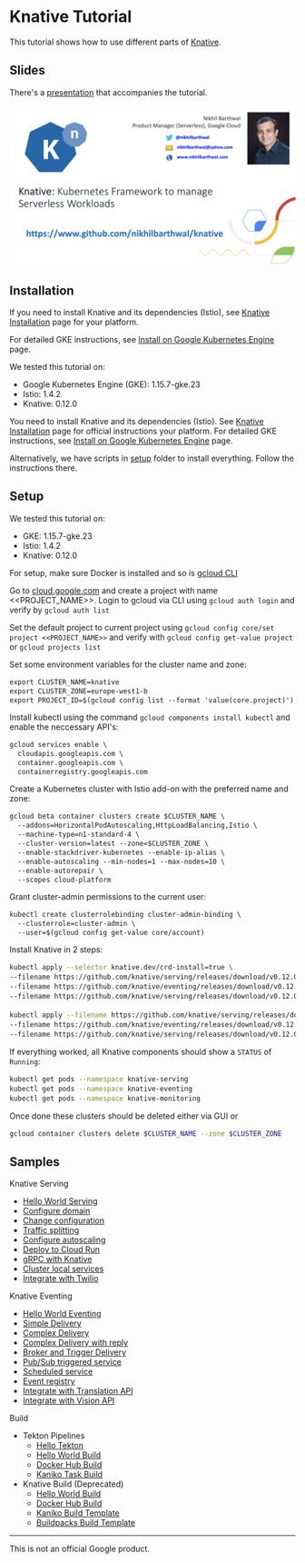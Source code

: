 # Knative Tutorial

This tutorial shows how to use different parts of [Knative](https://www.knative.dev/docs/).

## Slides

There's a [presentation](https://speakerdeck.com/nikhilbarthwal/knative) that accompanies the tutorial.

[![Serverless with Knative](./docs/images/serverless-with-knative.png)](https://speakerdeck.com/nikhilbarthwal/knative)

## Installation
If you need to install Knative and its dependencies (Istio), see [Knative Installation](https://www.knative.dev/docs/install/) page for your platform. 

For detailed GKE instructions, see [Install on Google Kubernetes Engine](https://www.knative.dev/docs/install/knative-with-gke/) page. 

We tested this tutorial on:
* Google Kubernetes Engine (GKE): 1.15.7-gke.23
* Istio: 1.4.2
* Knative: 0.12.0

You need to install Knative and its dependencies (Istio). See [Knative Installation](https://www.knative.dev/docs/install/) page for official instructions your platform. For detailed GKE instructions, see [Install on Google Kubernetes Engine](https://www.knative.dev/docs/install/knative-with-gke/) page.

Alternatively, we have scripts in [setup](setup) folder to install everything. Follow the instructions there.

## Setup

We tested this tutorial on:
* GKE: 1.15.7-gke.23
* Istio: 1.4.2
* Knative: 0.12.0

For setup, make sure Docker is installed and so is [gcloud CLI](https://cloud.google.com/sdk/docs/quickstart-linux)

Go to [cloud.google.com](cloud.google.com) and create a project with name <<PROJECT_NAME>>. Login to gcloud via CLI
using `gcloud auth login` and verify by `gcloud auth list`

Set the default project to current project using `gcloud config core/set project <<PROJECT_NAME>>` and verify with
`gcloud config get-value project` or `gcloud projects list`

Set some environment variables for the cluster name and zone:
```
export CLUSTER_NAME=knative
export CLUSTER_ZONE=europe-west1-b
export PROJECT_ID=$(gcloud config list --format 'value(core.project)')
```

Install kubectl using the command `gcloud components install kubectl` and enable the neccessary API's:
```
gcloud services enable \
  cloudapis.googleapis.com \
  container.googleapis.com \
  containerregistry.googleapis.com
```

Create a Kubernetes cluster with Istio add-on with the preferred name and zone:
```
gcloud beta container clusters create $CLUSTER_NAME \
  --addons=HorizontalPodAutoscaling,HttpLoadBalancing,Istio \
  --machine-type=n1-standard-4 \
  --cluster-version=latest --zone=$CLUSTER_ZONE \
  --enable-stackdriver-kubernetes --enable-ip-alias \
  --enable-autoscaling --min-nodes=1 --max-nodes=10 \
  --enable-autorepair \
  --scopes cloud-platform
```

Grant cluster-admin permissions to the current user:
```
kubectl create clusterrolebinding cluster-admin-binding \
  --clusterrole=cluster-admin \
  --user=$(gcloud config get-value core/account)
```

Install Knative in 2 steps:

```bash
kubectl apply --selector knative.dev/crd-install=true \
--filename https://github.com/knative/serving/releases/download/v0.12.0/serving.yaml \
--filename https://github.com/knative/eventing/releases/download/v0.12.0/eventing.yaml \
--filename https://github.com/knative/serving/releases/download/v0.12.0/monitoring.yaml

kubectl apply --filename https://github.com/knative/serving/releases/download/v0.12.0/serving.yaml \
--filename https://github.com/knative/eventing/releases/download/v0.12.0/eventing.yaml \
--filename https://github.com/knative/serving/releases/download/v0.12.0/monitoring.yaml
```

If everything worked, all Knative components should show a `STATUS` of `Running`:

```bash
kubectl get pods --namespace knative-serving
kubectl get pods --namespace knative-eventing
kubectl get pods --namespace knative-monitoring
```

Once done these clusters should be deleted either via GUI or
```bash
gcloud container clusters delete $CLUSTER_NAME --zone $CLUSTER_ZONE
```

## Samples

Knative Serving

* [Hello World Serving](docs/helloworldserving.md)
* [Configure domain](docs/configuredomain.md)
* [Change configuration](docs/changeconfig.md)
* [Traffic splitting](docs/trafficsplitting.md)
* [Configure autoscaling](docs/configureautoscaling.md)
* [Deploy to Cloud Run](docs/deploycloudrun.md)
* [gRPC with Knative](docs/grpc.md)
* [Cluster local services](docs/clusterlocal.md)
* [Integrate with Twilio](docs/twiliointegration.md)

Knative Eventing

* [Hello World Eventing](docs/helloworldeventing.md)
* [Simple Delivery](docs/simpledelivery.md)
* [Complex Delivery](docs/complexdelivery.md)
* [Complex Delivery with reply](docs/complexdeliverywithreply.md)
* [Broker and Trigger Delivery](docs/brokertrigger.md)
* [Pub/Sub triggered service](docs/pubsubeventing.md)
* [Scheduled service](docs/scheduledeventing.md)
* [Event registry](docs/eventregistry.md)
* [Integrate with Translation API](docs/translationeventing.md)
* [Integrate with Vision API](docs/visioneventing.md)

Build
* Tekton Pipelines
   * [Hello Tekton](docs/hellotekton.md)
   * [Hello World Build](docs/tekton-helloworldbuild.md)
   * [Docker Hub Build](docs/tekton-dockerbuild.md)
   * [Kaniko Task Build](docs/tekton-kanikotaskbuild.md)
* Knative Build (Deprecated) 
   * [Hello World Build](docs/deprecated/helloworldbuild.md)
   * [Docker Hub Build](docs/deprecated/dockerbuild.md)
   * [Kaniko Build Template](docs/deprecated/kanikobuildtemplate.md)
   * [Buildpacks Build Template](docs/deprecated/buildpacksbuildtemplate.md)

-------

This is not an official Google product.
